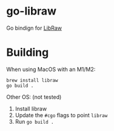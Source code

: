 # go-libraw
Go bindign for [LibRaw](https://www.libraw.org/)

# Building
When using MacOS with an M1/M2:
```
brew install libraw
go build .
```

Other OS: (not tested)
1. Install libraw
2. Update the `#cgo` flags to point `libraw`
3. Run `go build .`

